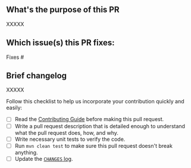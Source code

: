 ## What's the purpose of this PR

XXXXX

## Which issue(s) this PR fixes:
Fixes #

## Brief changelog

XXXXX

Follow this checklist to help us incorporate your contribution quickly and easily:

- [ ] Read the [Contributing Guide](https://github.com/apolloconfig/apollo/blob/master/CONTRIBUTING.md) before making this pull request.
- [ ] Write a pull request description that is detailed enough to understand what the pull request does, how, and why.
- [ ] Write necessary unit tests to verify the code.
- [ ] Run `mvn clean test` to make sure this pull request doesn't break anything.
- [ ] Update the [`CHANGES` log](https://github.com/apolloconfig/apollo/blob/master/CHANGES.md).
